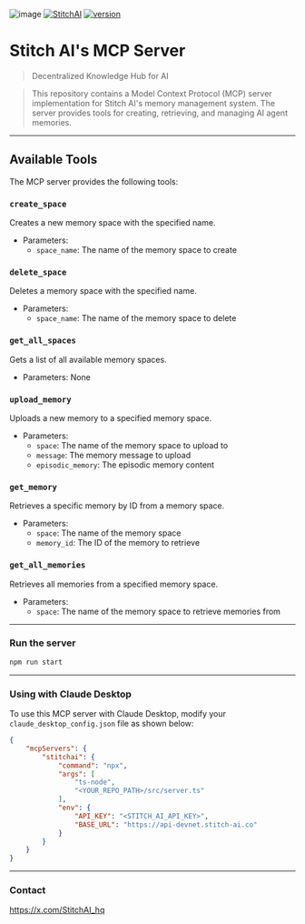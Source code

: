 ![image](https://github.com/user-attachments/assets/6533769e-dc98-4e64-a4ae-bfacc72f75fc)
[![StitchAI](https://img.shields.io/twitter/follow/StitchAI_hq?style=social&logo=twitter)](https://x.com/StitchAI_hq)
[![version](https://img.shields.io/badge/version-0.1.0-yellow.svg)](https://semver.org)

# Stitch AI's MCP Server

> Decentralized Knowledge Hub for AI

> This repository contains a Model Context Protocol (MCP) server implementation for Stitch AI's memory management system. The server provides tools for creating, retrieving, and managing AI agent memories.

---

## Available Tools

The MCP server provides the following tools:

### `create_space`
Creates a new memory space with the specified name.
- Parameters:
  - `space_name`: The name of the memory space to create

### `delete_space`
Deletes a memory space with the specified name.
- Parameters:
  - `space_name`: The name of the memory space to delete

### `get_all_spaces`
Gets a list of all available memory spaces.
- Parameters: None

### `upload_memory`
Uploads a new memory to a specified memory space.
- Parameters:
  - `space`: The name of the memory space to upload to
  - `message`: The memory message to upload
  - `episodic_memory`: The episodic memory content

### `get_memory`
Retrieves a specific memory by ID from a memory space.
- Parameters:
  - `space`: The name of the memory space
  - `memory_id`: The ID of the memory to retrieve

### `get_all_memories`
Retrieves all memories from a specified memory space.
- Parameters:
  - `space`: The name of the memory space to retrieve memories from

---


### Run the server

```bash
npm run start
```

---


### Using with Claude Desktop

To use this MCP server with Claude Desktop, modify your `claude_desktop_config.json` file as shown below:

```json
{
    "mcpServers": {
        "stitchai": {
            "command": "npx",
            "args": [
                "ts-node",
                "<YOUR_REPO_PATH>/src/server.ts"
            ],
            "env": {
                "API_KEY": "<STITCH_AI_API_KEY>",
                "BASE_URL": "https://api-devnet.stitch-ai.co"
            }
        }
    }
}
```


---

### Contact

https://x.com/StitchAI_hq
